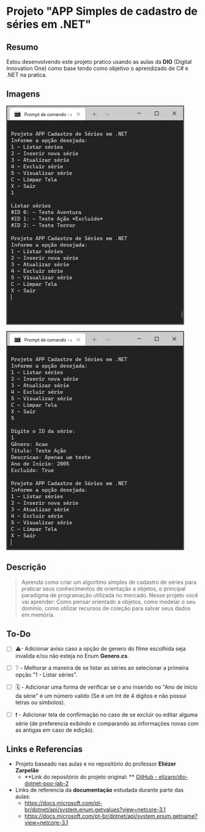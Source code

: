 # Projeto "APP Simples de cadastro de séries em .NET"

## Resumo

Estou desenvolvendo este projeto pratico usando as aulas da **DIO** (Digital Innovation One) como base tendo como objetivo o aprendizado de C# e .NET na pratica.



## Imagens

![](/Imagens/01.png)



![](/Imagens/02.png)



## Descrição

> Aprenda como criar um algoritmo simples de cadastro de séries para praticar seus conhecimentos de orientação a objetos, o principal paradigma de programação utilizada no mercado. Nesse projeto você vai aprender: Como pensar orientado a objetos, como modelar o seu domínio, como utilizar recursos de coleção para salvar seus dados em memória.



## To-Do

- [ ] ⚠- Adicionar aviso caso a opção de genero do filme escolhida seja invalida e/ou não esteja no Enum **Genero.cs**.
- [ ] ❔ - Melhorar a maneira de se listar as séries ao selecionar a primeira opção "1 - Listar séries".
- [ ] 🗓 - Adicionar uma forma de verificar se o ano inserido no "Ano de inicio da série" é um número valido (Se é um Int de 4 digitos e não possui letras ou simbolos).
- [ ] ❗ - Adicionar tela de confirmação no caso de se excluir ou editar alguma série (de preferencia exibindo e comparando as informações novas com as antigas em caso de edição).



## Links e Referencias

- Projeto baseado nas aulas e no repositório do professor **Eliézer Zarpelão**
  - **Link do repositório do projeto original: ** [GitHub - elizarp/dio-dotnet-poo-lab-2](https://github.com/elizarp/dio-dotnet-poo-lab-2)
- Links de referencia da **documentação** estudada durante parte das aulas:
  - https://docs.microsoft.com/pt-br/dotnet/api/system.enum.getvalues?view=netcore-3.1
  - https://docs.microsoft.com/pt-br/dotnet/api/system.enum.getname?view=netcore-3.1

